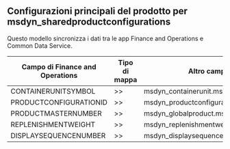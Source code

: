 ## <a name="product-master-configurations-to-msdyn_sharedproductconfigurations"></a>Configurazioni principali del prodotto per msdyn_sharedproductconfigurations

Questo modello sincronizza i dati tra le app Finance and Operations e Common Data Service.

Campo di Finance and Operations | Tipo di mappa | Altro campo di Dynamics 365 | Valore predefinito
---|---|---|---
CONTAINERUNITSYMBOL | >> | msdyn_containerunit.msdyn_symbol | 
PRODUCTCONFIGURATIONID | >> | msdyn_productconfiguration.msdyn_productconfiguration | 
PRODUCTMASTERNUMBER | >> | msdyn_globalproduct.msdyn_productnumber | 
REPLENISHMENTWEIGHT | >> | msdyn_replenishmentweight | 
DISPLAYSEQUENCENUMBER | >> | msdyn_displaysequencenumber | 
